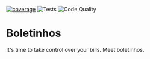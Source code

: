 [![coverage](https://codecov.io/gh/itscorey/Boletinhos/branch/master/graph/badge.svg?token=AAUE2XIS30)](https://codecov.io/gh/itscorey/Boletinhos) ![Tests](https://github.com/itscorey/Boletinhos/workflows/Tests/badge.svg) ![Code Quality](https://github.com/itscorey/Boletinhos/workflows/Static%20Code%20Analysis/badge.svg)

# Boletinhos
It's time to take control over your bills. Meet boletinhos.
